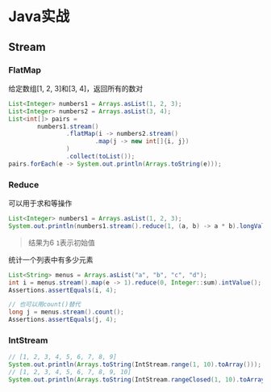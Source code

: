 # Java实战

## Stream

### FlatMap

给定数组[1, 2, 3]和[3, 4]，返回所有的数对

```java
List<Integer> numbers1 = Arrays.asList(1, 2, 3);
List<Integer> numbers2 = Arrays.asList(3, 4);
List<int[]> pairs =
        numbers1.stream()
                .flatMap(i -> numbers2.stream()
                        .map(j -> new int[]{i, j})
                )
                .collect(toList());
pairs.forEach(e -> System.out.println(Arrays.toString(e)));
```

### Reduce

可以用于求和等操作

```java
List<Integer> numbers1 = Arrays.asList(1, 2, 3);
System.out.println(numbers1.stream().reduce(1, (a, b) -> a * b).longValue());
```

> 结果为6
> `1`表示初始值

统计一个列表中有多少元素

```java
List<String> menus = Arrays.asList("a", "b", "c", "d");
int i = menus.stream().map(e -> 1).reduce(0, Integer::sum).intValue();
Assertions.assertEquals(i, 4);

// 也可以用count()替代
long j = menus.stream().count();
Assertions.assertEquals(j, 4);
```

### IntStream

```java
// [1, 2, 3, 4, 5, 6, 7, 8, 9]
System.out.println(Arrays.toString(IntStream.range(1, 10).toArray()));
// [1, 2, 3, 4, 5, 6, 7, 8, 9, 10]
System.out.println(Arrays.toString(IntStream.rangeClosed(1, 10).toArray()));
```